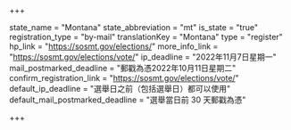 +++

state_name = "Montana"
state_abbreviation = "mt"
is_state = "true"
registration_type = "by-mail"
translationKey = "Montana"
type = "register"
hp_link = "https://sosmt.gov/elections/"
more_info_link = "https://sosmt.gov/elections/vote/"
ip_deadline = "2022年11月7日星期一"
mail_postmarked_deadline = "郵戳為憑2022年10月11日星期二"
confirm_registration_link = "https://sosmt.gov/elections/vote/"
default_ip_deadline = "選舉日之前（包括選舉日）都可以使用"
default_mail_postmarked_deadline = "選舉當日前 30 天郵戳為憑"

+++